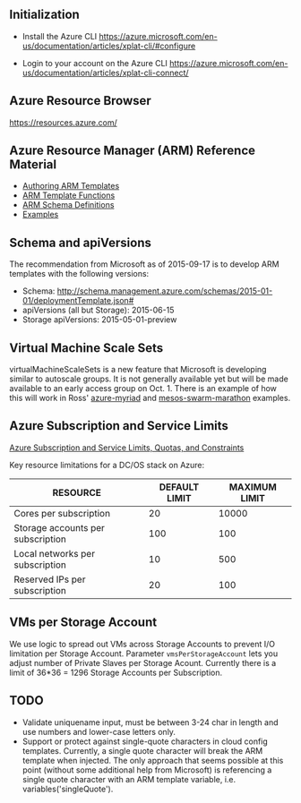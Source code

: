 ## Initialization

- Install the Azure CLI
https://azure.microsoft.com/en-us/documentation/articles/xplat-cli/#configure

- Login to your account on the Azure CLI
https://azure.microsoft.com/en-us/documentation/articles/xplat-cli-connect/

## Azure Resource Browser

https://resources.azure.com/

## Azure Resource Manager (ARM) Reference Material

* [Authoring ARM Templates](https://azure.microsoft.com/en-us/documentation/articles/resource-group-authoring-templates/)
* [ARM Template Functions](https://azure.microsoft.com/en-us/documentation/articles/resource-group-template-functions/)
* [ARM Schema Definitions](https://github.com/Azure/azure-resource-manager-schemas/tree/master/schemas)
* [Examples](https://github.com/azure/azure-quickstart-templates)

## Schema and apiVersions

The recommendation from Microsoft as of 2015-09-17 is to develop ARM templates
with the following versions:

* Schema: http://schema.management.azure.com/schemas/2015-01-01/deploymentTemplate.json#
* apiVersions (all but Storage): 2015-06-15
* Storage apiVersions: 2015-05-01-preview

## Virtual Machine Scale Sets

virtualMachineScaleSets is a new feature that Microsoft is developing similar
to autoscale groups. It is not generally available yet but will be made
available to an early access group on Oct. 1. There is an example of how this
will work in Ross' [azure-myriad](https://github.com/gbowerman/azure-myriad/)
and
[mesos-swarm-marathon](https://github.com/gbowerman/azure-quickstart-templates/tree/master/mesos-swarm-marathon)
examples.

## Azure Subscription and Service Limits

[Azure Subscription and Service Limits, Quotas, and Constraints](https://azure.microsoft.com/en-us/documentation/articles/azure-subscription-service-limits/)

Key resource limitations for a DC/OS stack on Azure:

| RESOURCE | DEFAULT LIMIT | MAXIMUM LIMIT |
| -------- | ------------- | ------------- |
| Cores per subscription | 20 | 10000 |
| Storage accounts per subscription | 100 | 100 |
| Local networks per subscription | 10 | 500 |
| Reserved IPs per subscription | 20 | 100 |

## VMs per Storage Account

We use logic to spread out VMs across Storage Accounts to prevent I/O limitation
per Storage Account. Parameter `vmsPerStorageAccount` lets you adjust number
of Private Slaves per Storage Acount. Currently there is a limit of 36*36 = 1296
Storage Accounts per Subscription.

## TODO

* Validate uniquename input, must be between 3-24 char in length and use numbers
  and lower-case letters only.
* Support or protect against single-quote characters in cloud config templates.
  Currently, a single quote character will break the ARM template when injected.
  The only approach that seems possible at this point (without some additional
  help from Microsoft) is referencing a single quote character with an ARM
  template variable, i.e. variables('singleQuote').
